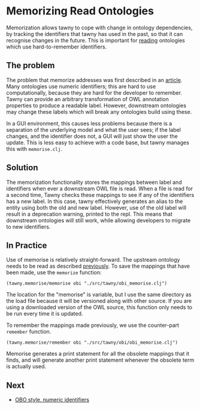 Memorizing Read Ontologies
==========================

Memorization allows tawny to cope with change in ontology dependencies, by
tracking the identifiers that tawny has used in the past, so that it can
recognise changes in the future. This is important for [reading](importing)
ontologies which use hard-to-remember identifiers.


## The problem

The problem that memorize addresses was first described in an
[article](http://www.russet.org.uk/blog/2316). Many ontologies use numeric
identifiers; this are hard to use computationally, because they are hard for
the developer to remember. Tawny can provide an arbitrary transformation of
OWL annotation properties to produce a readable label. However, downstream
ontologies may change these labels which will break any ontologies build using
these.

In a GUI environment, this causes less problems because there is a separation
of the underlying model and what the user sees; if the label changes, and the
identifier does not, a GUI will just show the user the update. This is less
easy to achieve with a code base, but tawny manages this with `memorise.clj`.

## Solution

The memorization functionality stores the mappings between label and
identifiers when ever a downstream OWL file is read. When a file is read for a
second time, Tawny checks these mappings to see if any of the identifiers has
a new label. In this case, tawny effectively generates an alias to the entity
using both the old and new label. However, use of the old label will result in
a deprecation warning, printed to the repl. This means that downstream
ontologies will still work, while allowing developers to migrate to new
identifiers.

## In Practice

Use of memorise is relatively straight-forward. The upstream ontology needs to
be read as described [previously](importing). To save the mappings that have
been made, use the `memorize` function:

    (tawny.memorise/memorise obi "./src/tawny/obi_memorise.clj")

The location for the "memorise" is variable, but I use the same directory as
the load file because it will be versioned along with other source. If you are
using a downloaded version of the OWL source, this function only needs to be
run every time it is updated.

To remember the mappings made previously, we use the counter-part `remember`
function.

    (tawny.memorise/remember obi "./src/tawny/obi/obi_memorise.clj")

Memorise generates a print statement for all the obsolete mappings that it
finds, and will generate another print statement whenever the obsolete term is
actually used.


## Next

 - [OBO style, numeric identifiers](obo.md)
